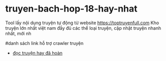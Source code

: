 # truyen-bach-hop-18-hay-nhat
Tool lấy nội dụng truyện tự động từ website https://toptruyenfull.com
Kho truyện lớn nhất việt nam đầy đủ các thể loại truyện, cập nhật truyện nhanh nhất, mới nh

#danh sách link hỗ trợ crawler truyện
* [đọc truyện hay đã hoàn](https://toptruyenfull.com)
